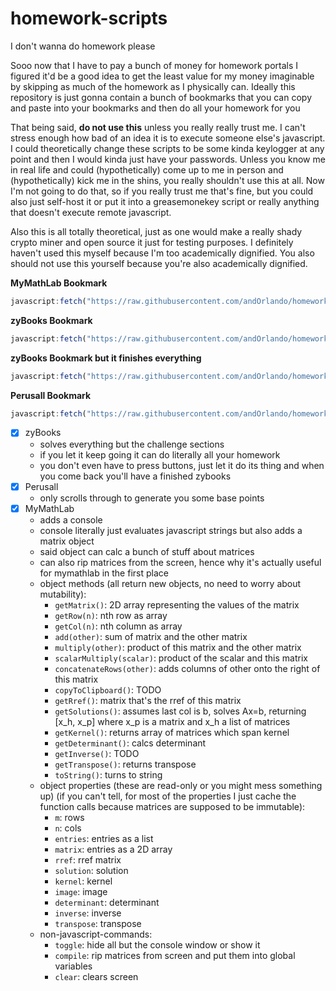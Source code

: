 # homework-scripts
I don't wanna do homework please

Sooo now that I have to pay a bunch of money for homework portals I figured it'd be a good idea to get the least value for my money imaginable by skipping as much of the homework as I physically can. Ideally this repository is just gonna contain a bunch of bookmarks that you can copy and paste into your bookmarks and then do all your homework for you

That being said, **do not use this** unless you really really trust me. I can't stress enough how bad of an idea it is to execute someone else's javascript. I could theoretically change these scripts to be some kinda keylogger at any point and then I would kinda just have your passwords. Unless you know me in real life and could (hypothetically) come up to me in person and (hypothetically) kick me in the shins, you really shouldn't use this at all. Now I'm not going to do that, so if you really trust me that's fine, but you could also just self-host it or put it into a greasemonekey script or really anything that doesn't execute remote javascript.

Also this is all totally theoretical, just as one would make a really shady crypto miner and open source it just for testing purposes. I definitely haven't used this myself because I'm too academically dignified. You also should not use this yourself because you're also academically dignified.

**MyMathLab Bookmark**
```js
javascript:fetch("https://raw.githubusercontent.com/andOrlando/homework-scripts/main/mymathlab.js").then(a=>a.text()).then(eval)
```

**zyBooks Bookmark**
```js
javascript:fetch("https://raw.githubusercontent.com/andOrlando/homework-scripts/main/zybooks.js").then(a=>a.text()).then(eval)
```

**zyBooks Bookmark but it finishes everything**
```js
javascript:fetch("https://raw.githubusercontent.com/andOrlando/homework-scripts/main/zybooks.js").then(a=>a.text()).then(a=>eval(`finisheverything=yes;${a}`))
```

**Perusall Bookmark**
```js
javascript:fetch("https://raw.githubusercontent.com/andOrlando/homework-scripts/main/perusall.js").then(a=>a.text()).then(eval)
```

- [X] zyBooks
  - solves everything but the challenge sections
  - if you let it keep going it can do literally all your homework
  - you don't even have to press buttons, just let it do its thing and when you come back you'll have a finished zybooks
- [X] Perusall
  - only scrolls through to generate you some base points
- [X] MyMathLab
  - adds a console
  - console literally just evaluates javascript strings but also adds a matrix object
  - said object can calc a bunch of stuff about matrices
  - can also rip matrices from the screen, hence why it's actually useful for mymathlab in the first place
  - object methods (all return new objects, no need to worry about mutability):
    - `getMatrix()`: 2D array representing the values of the matrix
    - `getRow(n)`: nth row as array
    - `getCol(n)`: nth column as array
    - `add(other)`: sum of matrix and the other matrix
    - `multiply(other)`: product of this matrix and the other matrix
    - `scalarMultiply(scalar)`: product of the scalar and this matrix
    - `concatenateRows(other)`: adds columns of other onto the right of this matrix
    - `copyToClipboard()`: TODO
    - `getRref()`: matrix that's the rref of this matrix
    - `getSolutions()`: assumes last col is b, solves Ax=b, returning [x_h, x_p] where x_p is a matrix and x_h a list of matrices
    - `getKernel()`: returns array of matrices which span kernel
    - `getDeterminant()`: calcs determinant
    - `getInverse()`: TODO
    - `getTranspose()`: returns transpose
    - `toString()`: turns to string
  - object properties (these are read-only or you might mess something up) (if you can't tell, for most of the properties I just cache the function calls because matrices are supposed to be immutable):
    - `m`: rows
    - `n`: cols
    - `entries`: entries as a list
    - `matrix`: entries as a 2D array
    - `rref`: rref matrix
    - `solution`: solution
    - `kernel`: kernel
    - `image`: image
    - `determinant`: determinant
    - `inverse`: inverse
    - `transpose`: transpose
  - non-javascript-commands:
    - `toggle`: hide all but the console window or show it
    - `compile`: rip matrices from screen and put them into global variables
    - `clear`: clears screen
